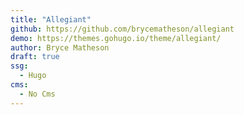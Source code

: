 ```yaml
---
title: "Allegiant"
github: https://github.com/brycematheson/allegiant
demo: https://themes.gohugo.io/theme/allegiant/
author: Bryce Matheson
draft: true
ssg:
  - Hugo
cms:
  - No Cms
---
```

